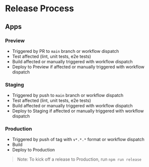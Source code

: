 # Release Process

## Apps

### Preview

- Triggered by PR to `main` branch or workflow dispatch
- Test affected (lint, unit tests, e2e tests)
- Build affected or manually triggered with workflow dispatch
- Deploy to Preview if affected or manually triggered with workflow dispatch

### Staging

- Triggered by push to `main` branch or workflow dispatch
- Test affected (lint, unit tests, e2e tests)
- Build affected or manually triggered with workflow dispatch
- Deploy to Staging if affected or manually triggered with workflow dispatch

### Production

- Triggered by push of tag with `v*.*.*` format or workflow dispatch
- Build
- Deploy to Production

> Note: To kick off a release to Production, run `npm run release`
